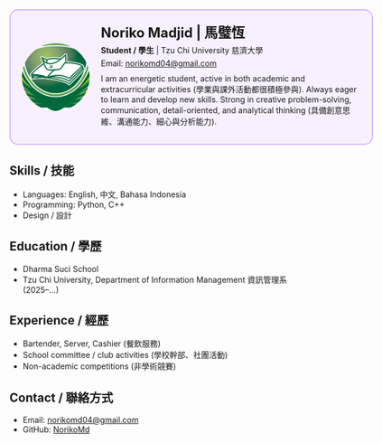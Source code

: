 
<!-- Resume / 履歷表 Noriko Madjid | 馬璧恆 -->
<div style="border: 2px solid #d3b3ff; border-radius: 15px; padding: 20px; width: 600px; display: flex; align-items: center; background-color: #f8f0ff;">
    <!-- Profile Picture / 個人照片 -->
    <img src="me.png" alt="Profile Picture" style="border-radius: 50%; width: 120px; height: 120px; margin-right: 20px; object-fit: cover;">
    <!-- Info -->
    <div>
        <h1 style="margin: 0; font-size: 24px;">Noriko Madjid | 馬璧恆</h1>
        <p style="margin: 5px 0;"><strong>Student / 學生</strong> | Tzu Chi University 慈濟大學</p>
        <p style="margin: 5px 0;">Email: <a href="mailto:norikomd04@gmail.com">norikomd04@gmail.com</a></p>
        <p style="margin: 10px 0; font-size: 14px;">
            I am an energetic student, active in both academic and extracurricular activities (學業與課外活動都很積極參與). Always eager to learn and develop new skills. Strong in creative problem-solving, communication, detail-oriented, and analytical thinking (具備創意思維、溝通能力、細心與分析能力).
        </p>
    </div>
</div>


## Skills / 技能

- Languages: English, 中文, Bahasa Indonesia
- Programming: Python, C++
- Design / 設計

## Education / 學歷

- Dharma Suci School
- Tzu Chi University, Department of Information Management 資訊管理系 (2025–…)

## Experience / 經歷

- Bartender, Server, Cashier (餐飲服務)
- School committee / club activities (學校幹部、社團活動)
- Non-academic competitions (非學術競賽)

## Contact / 聯絡方式

- Email: [norikomd04@gmail.com](mailto:norikomd04@gmail.com)
- GitHub: [NorikoMd](https://github.com/NorikoMd)
